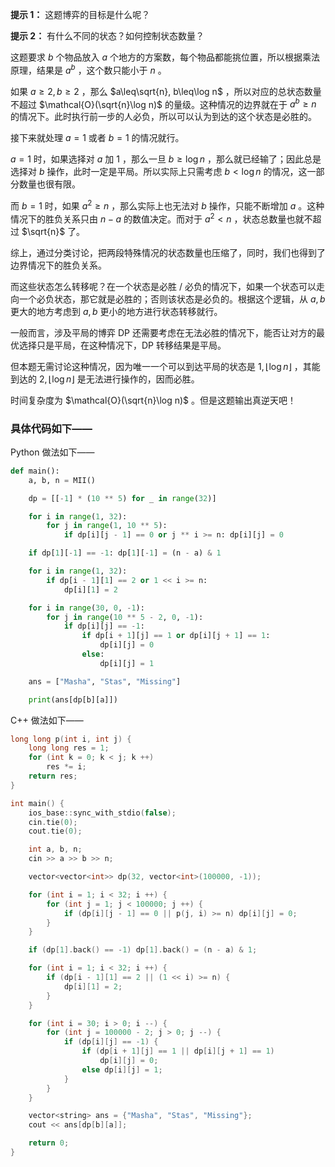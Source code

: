 **提示 1：** 这题博弈的目标是什么呢？

**提示 2：** 有什么不同的状态？如何控制状态数量？

这题要求 $b$ 个物品放入 $a$ 个地方的方案数，每个物品都能挑位置，所以根据乘法原理，结果是 $a^b$ ，这个数只能小于 $n$ 。

如果 $a\geq 2,b\geq 2$ ，那么 $a\leq\sqrt{n}, b\leq\log n$ ，所以对应的总状态数量不超过 $\mathcal{O}(\sqrt{n}\log n)$ 的量级。这种情况的边界就在于 $a^b\geq n$ 的情况下。此时执行前一步的人必负，所以可以认为到达的这个状态是必胜的。

接下来就处理 $a=1$ 或者 $b=1$ 的情况就行。

$a=1$ 时，如果选择对 $a$ 加 $1$ ，那么一旦 $b\geq\log n$ ，那么就已经输了；因此总是选择对 $b$ 操作，此时一定是平局。所以实际上只需考虑 $b\lt\log n$ 的情况，这一部分数量也很有限。

而 $b=1$ 时，如果 $a^2\geq n$ ，那么实际上也无法对 $b$ 操作，只能不断增加 $a$ 。这种情况下的胜负关系只由 $n-a$ 的数值决定。而对于 $a^2\lt n$ ，状态总数量也就不超过 $\sqrt{n}$ 了。

综上，通过分类讨论，把两段特殊情况的状态数量也压缩了，同时，我们也得到了边界情况下的胜负关系。

而这些状态怎么转移呢？在一个状态是必胜 / 必负的情况下，如果一个状态可以走向一个必负状态，那它就是必胜的；否则该状态是必负的。根据这个逻辑，从 $a,b$ 更大的地方考虑到 $a,b$ 更小的地方进行状态转移就行。

一般而言，涉及平局的博弈 DP 还需要考虑在无法必胜的情况下，能否让对方的最优选择只是平局，在这种情况下，DP 转移结果是平局。

但本题无需讨论这种情况，因为唯一一个可以到达平局的状态是 $1,\lfloor\log n\rfloor$ ，其能到达的 $2,\lfloor\log n\rfloor$ 是无法进行操作的，因而必胜。

时间复杂度为 $\mathcal{O}(\sqrt{n}\log n)$ 。但是这题输出真逆天吧！

### 具体代码如下——

Python 做法如下——

```Python []
def main():
    a, b, n = MII()

    dp = [[-1] * (10 ** 5) for _ in range(32)]

    for i in range(1, 32):
        for j in range(1, 10 ** 5):
            if dp[i][j - 1] == 0 or j ** i >= n: dp[i][j] = 0

    if dp[1][-1] == -1: dp[1][-1] = (n - a) & 1

    for i in range(1, 32):
        if dp[i - 1][1] == 2 or 1 << i >= n:
            dp[i][1] = 2

    for i in range(30, 0, -1):
        for j in range(10 ** 5 - 2, 0, -1):
            if dp[i][j] == -1:
                if dp[i + 1][j] == 1 or dp[i][j + 1] == 1:
                    dp[i][j] = 0
                else:
                    dp[i][j] = 1

    ans = ["Masha", "Stas", "Missing"]

    print(ans[dp[b][a]])
```

C++ 做法如下——

```cpp []
long long p(int i, int j) {
    long long res = 1;
    for (int k = 0; k < j; k ++)
        res *= i;
    return res;
}

int main() {
    ios_base::sync_with_stdio(false);
    cin.tie(0);
    cout.tie(0);

    int a, b, n;
    cin >> a >> b >> n;

    vector<vector<int>> dp(32, vector<int>(100000, -1));

    for (int i = 1; i < 32; i ++) {
        for (int j = 1; j < 100000; j ++) {
            if (dp[i][j - 1] == 0 || p(j, i) >= n) dp[i][j] = 0;
        }
    }

    if (dp[1].back() == -1) dp[1].back() = (n - a) & 1;

    for (int i = 1; i < 32; i ++) {
        if (dp[i - 1][1] == 2 || (1 << i) >= n) {
            dp[i][1] = 2;
        }
    }

    for (int i = 30; i > 0; i --) {
        for (int j = 100000 - 2; j > 0; j --) {
            if (dp[i][j] == -1) {
                if (dp[i + 1][j] == 1 || dp[i][j + 1] == 1)
                    dp[i][j] = 0;
                else dp[i][j] = 1;
            }
        }
    }

    vector<string> ans = {"Masha", "Stas", "Missing"};
    cout << ans[dp[b][a]];

    return 0;
}
```